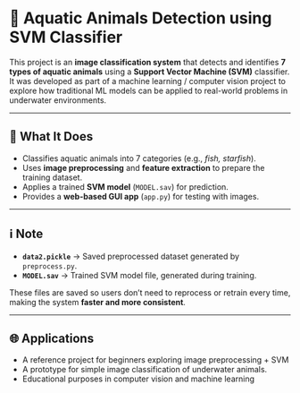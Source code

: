 # 🌊 Aquatic Animals Detection using SVM Classifier

This project is an **image classification system** that detects and identifies **7 types of aquatic animals** using a **Support Vector Machine (SVM)** classifier.  
It was developed as part of a machine learning / computer vision project to explore how traditional ML models can be applied to real-world problems in underwater environments.  

---

## 🔎 What It Does
- Classifies aquatic animals into 7 categories (e.g., *fish, starfish*).  
- Uses **image preprocessing** and **feature extraction** to prepare the training dataset.  
- Applies a trained **SVM model** (`MODEL.sav`) for prediction.  
- Provides a **web-based GUI app** (`app.py`) for testing with images.  

---

## ℹ️ Note
- **`data2.pickle`** → Saved preprocessed dataset generated by `preprocess.py`.  
- **`MODEL.sav`** → Trained SVM model file, generated during training.  

These files are saved so users don’t need to reprocess or retrain every time, making the system **faster and more consistent**.  

---

## 🌐 Applications
- A reference project for beginners exploring image preprocessing + SVM
- A prototype for simple image classification of underwater animals.
- Educational purposes in computer vision and machine learning  

